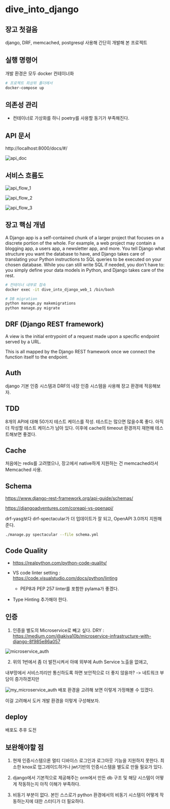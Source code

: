 # dive_into_django

## 장고 첫걸음

django, DRF, memcached, postgresql 사용해 간단히 개발해 본 프로젝트

<!-- https://docs.docker.com/samples/django/ 을 참고해 Dockerizing. -->

<!-- https://blog.logrocket.com/dockerizing-django-app/ -->

## 실행 명령어

<!-- 1. sudo docker-compose run web django-admin startproject root. -->
개발 환경은 모두 docker 컨테이너화

```bash
# 프로젝트 최상위 폴더에서
docker-compose up
```

## 의존성 관리

- 컨테이너로 가상화를 하니 poetry를 사용할 동기가 부족해진다.

<!-- web service 컨테이너 접속 -->

<!-- 2. docker exec -it dive_into_django_web_1 /bin/bash -->

<!-- # 개발 환경 셋팅

1. 프로젝트가 컨테이너 내부에 있기 때문에 VS Code의 Remote-Containers Extension을 활용해 개발한다.

2. Palette => Remote-Containers: Open Folder in Container => start from Dockerfile -->

<!-- python manage.py dbshell 실행에 필요 -->
<!-- 3. apt-get install postgresql postgresql-contrib -->

## API 문서

http://localhost:8000/docs/#/

![api_doc](https://i.imgur.com/daIxKZa.png)


## 서비스 흐름도

![api_flow_1](https://i.imgur.com/zT3FIae.png)


![api_flow_2](https://i.imgur.com/vXB6ABl.png)


![api_flow_3](https://i.imgur.com/YyEeufz.png)

## 장고 핵심 개념

<!-- https://blog.logrocket.com/making-django-migrations-python/ -->

A Django app is a self-contained chunk of a larger project that focuses on a discrete portion of the whole. For example, a web project may contain a blogging app, a users app, a newsletter app, and more.
You tell Django what structure you want the database to have, and Django takes care of translating your Python instructions to SQL queries to be executed on your chosen database. While you can still write SQL if needed, you don’t have to: you simply define your data models in Python, and Django takes care of the rest.

<!-- 앱 생성 -->

<!-- 1. python3 manage.py startapp users

2. 모델 생성

3. settings.py 에 생성한 앱을 추가 -->

```bash
# 컨테이너 내부로 접속
docker exec -it dive_into_django_web_1 /bin/bash

# DB migration
python manage.py makemigrations
python manage.py migrate
```
<!-- 4. python manage.py makemigrations --empty --name users users -->

<!-- python manage.py check -->
<!-- python manage.py sqlmigrate -->
<!-- python3 manage.py showmigrations -->

## DRF (Django REST framework)

<!-- https://blog.logrocket.com/using-react-django-create-app-tutorial/ -->

A view is the initial entrypoint of a request made upon a specific endpoint served by a URL.

This is all mapped by the Django REST framework once we connect the function itself to the endpoint.

<!-- # Admin -->

<!-- python manage.py createsuperuser -->

## Auth

django 기본 인증 시스템과 DRF의 내장 인증 시스템을 사용해 장고 환경에 적응해보자.

## TDD

8개의 API에 대해 50가지 테스트 케이스를 작성.
테스트는 많으면 많을수록 좋다. 아직 더 작성할 테스트 케이스가 남아 있다.
이후에 cache의 timeout 환경까지 재현해 테스트해보면 좋겠다.

## Cache

처음에는 redis를 고려했으나, 장고에서 native하게 지원하는 건 memcached라서 Memcached 사용.

## Schema

https://www.django-rest-framework.org/api-guide/schemas/

https://djangoadventures.com/coreapi-vs-openapi/

drf-yasg보다 drf-spectacular가 더 업데이트가 잘 되고, OpenAPI 3.0까지 지원해준다.

```bash
./manage.py spectacular --file schema.yml
```

<!-- # db 초기화

1. in psql
DROP SCHEMA public CASCADE;
CREATE SCHEMA public;

2. numbering된 migrations를 모두 삭제하고 
python manage.py makemigrations
python manage.py migrate --run-syncdb -->

## Code Quality 
- https://realpython.com/python-code-quality/
- VS code linter setting : https://code.visualstudio.com/docs/python/linting
  - PEP8과 PEP 257 linter를 포함한 pylama가 좋겠다.

- Type Hinting 추가해야 한다.

## 인증

1. 인증을 별도의 Microservice로 빼고 싶다. DRY : https://medium.com/@akiva10b/microservice-infrastructure-with-django-8f985e86a057

![microservice_auth](https://i.imgur.com/Go8faFd.png)

2. 위의 1번에서 좀 더 발전시켜서 아예 외부에 Auth Service 노출을 없애고,

내부망에서 서비스끼리만 통신하도록 하면 보안적으로 더 좋지 않을까? -> 네트워크 부담이 증가하겠지만

![my_microservice_auth](https://i.imgur.com/A8XY3P7.png)
배포 환경을 고려해 보면 이렇게 가정해볼 수 있겠다.

이걸 고려해서 도커 개발 환경을 이렇게 구성해보자.


## deploy

배포도 추후 도전


## 보완해야할 점

1. 현재 인증시스템으론 멀티 디바이스 로그인과 로그아웃 기능을 지원하지 못한다.
최소한 knox로 업그레이드하거나 jwt기반의 인증시스템을 별도로 만들 필요가 있다.

2. django에서 기본적으로 제공해주는 orm에서 만든 db 구조 및 해당 시스템이 어떻게 작동하는지 아직 이해가 부족하다.

3. 비동기 부분이 없다. 본인 스스로가 python 환경에서의 비동기 시스템이 어떻게 작동하는지에 대한 스터디가 더 필요하다.